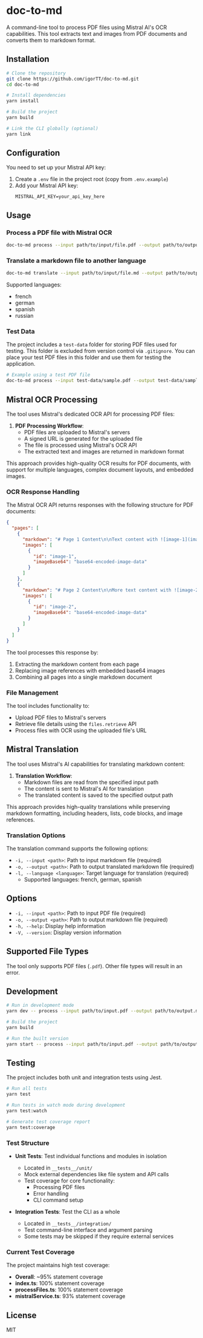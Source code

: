 # doc-to-md

A command-line tool to process PDF files using Mistral AI's OCR capabilities. This tool extracts text and images from PDF documents and converts them to markdown format.

## Installation

```bash
# Clone the repository
git clone https://github.com/igorTT/doc-to-md.git
cd doc-to-md

# Install dependencies
yarn install

# Build the project
yarn build

# Link the CLI globally (optional)
yarn link
```

## Configuration

You need to set up your Mistral API key:

1. Create a `.env` file in the project root (copy from `.env.example`)
2. Add your Mistral API key:
   ```
   MISTRAL_API_KEY=your_api_key_here
   ```

## Usage

### Process a PDF file with Mistral OCR

```bash
doc-to-md process --input path/to/input/file.pdf --output path/to/output/file.md
```

### Translate a markdown file to another language

```bash
doc-to-md translate --input path/to/input/file.md --output path/to/output/translated.md --language french
```

Supported languages:
- french
- german
- spanish
- russian

### Test Data

The project includes a `test-data` folder for storing PDF files used for testing. This folder is excluded from version control via `.gitignore`. You can place your test PDF files in this folder and use them for testing the application.

```bash
# Example using a test PDF file
doc-to-md process --input test-data/sample.pdf --output test-data/sample.md
```

## Mistral OCR Processing

The tool uses Mistral's dedicated OCR API for processing PDF files:

1. **PDF Processing Workflow**:
   - PDF files are uploaded to Mistral's servers
   - A signed URL is generated for the uploaded file
   - The file is processed using Mistral's OCR API
   - The extracted text and images are returned in markdown format

This approach provides high-quality OCR results for PDF documents, with support for multiple languages, complex document layouts, and embedded images.

### OCR Response Handling

The Mistral OCR API returns responses with the following structure for PDF documents:

```json
{
  "pages": [
    {
      "markdown": "# Page 1 Content\n\nText content with ![image-1](image-1) references",
      "images": [
        {
          "id": "image-1",
          "imageBase64": "base64-encoded-image-data"
        }
      ]
    },
    {
      "markdown": "# Page 2 Content\n\nMore text content with ![image-2](image-2) references",
      "images": [
        {
          "id": "image-2",
          "imageBase64": "base64-encoded-image-data"
        }
      ]
    }
  ]
}
```

The tool processes this response by:
1. Extracting the markdown content from each page
2. Replacing image references with embedded base64 images
3. Combining all pages into a single markdown document

### File Management

The tool includes functionality to:

- Upload PDF files to Mistral's servers
- Retrieve file details using the `files.retrieve` API
- Process files with OCR using the uploaded file's URL

## Mistral Translation

The tool uses Mistral's AI capabilities for translating markdown content:

1. **Translation Workflow**:
   - Markdown files are read from the specified input path
   - The content is sent to Mistral's AI for translation
   - The translated content is saved to the specified output path

This approach provides high-quality translations while preserving markdown formatting, including headers, lists, code blocks, and image references.

### Translation Options

The translation command supports the following options:

- `-i, --input <path>`: Path to input markdown file (required)
- `-o, --output <path>`: Path to output translated markdown file (required)
- `-l, --language <language>`: Target language for translation (required)
  - Supported languages: french, german, spanish

## Options

- `-i, --input <path>`: Path to input PDF file (required)
- `-o, --output <path>`: Path to output markdown file (required)
- `-h, --help`: Display help information
- `-V, --version`: Display version information

## Supported File Types

The tool only supports PDF files (`.pdf`). Other file types will result in an error.

## Development

```bash
# Run in development mode
yarn dev -- process --input path/to/input.pdf --output path/to/output.md

# Build the project
yarn build

# Run the built version
yarn start -- process --input path/to/input.pdf --output path/to/output.md
```

## Testing

The project includes both unit and integration tests using Jest.

```bash
# Run all tests
yarn test

# Run tests in watch mode during development
yarn test:watch

# Generate test coverage report
yarn test:coverage
```

### Test Structure

- **Unit Tests**: Test individual functions and modules in isolation

  - Located in `__tests__/unit/`
  - Mock external dependencies like file system and API calls
  - Test coverage for core functionality:
    - Processing PDF files
    - Error handling
    - CLI command setup

- **Integration Tests**: Test the CLI as a whole
  - Located in `__tests__/integration/`
  - Test command-line interface and argument parsing
  - Some tests may be skipped if they require external services

### Current Test Coverage

The project maintains high test coverage:

- **Overall**: ~95% statement coverage
- **index.ts**: 100% statement coverage
- **processFiles.ts**: 100% statement coverage
- **mistralService.ts**: 93% statement coverage

## License

MIT
